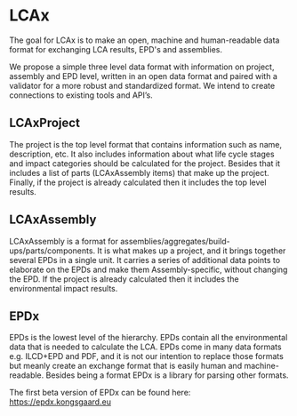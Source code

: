 # LCAx

The goal for LCAx is to make an open, machine and human-readable data format for exchanging LCA results,
EPD's and assemblies. 

We propose a simple three level data format with information on project, assembly and EPD level,
written in an open data format and paired with a validator for a more robust and standardized format.
We intend to create connections to existing tools and API’s.

## LCAxProject

The project is the top level format that contains information such as name, description, etc.
It also includes information about what life cycle stages and impact categories should be calculated for the project.
Besides that it includes a list of parts (LCAxAssembly items) that make up the project.
Finally, if the project is already calculated then it includes the top level results.

## LCAxAssembly

LCAxAssembly is a format for assemblies/aggregates/build-ups/parts/components.
It is what makes up a project, and it brings together several EPDs in a single unit.
It carries a series of additional data points to elaborate on the EPDs and make them Assembly-specific,
without changing the EPD.
If the project is already calculated then it includes the environmental impact results.

## EPDx

EPDs is the lowest level of the hierarchy. EPDs contain all the environmental data that is needed to calculate the LCA.
EPDs come in many data formats e.g. ILCD+EPD and PDF, and it is not our intention to replace those formats but meanly
create an exchange format that is easily human and machine-readable.
Besides being a format EPDx is a library for parsing other formats.

The first beta version of EPDx can be found here: https://epdx.kongsgaard.eu